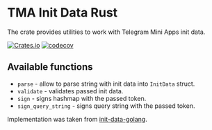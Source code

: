 # TMA Init Data Rust

The crate provides utilities to work with Telegram Mini Apps init data.

[![Crates.io](https://img.shields.io/crates/v/tma-init-data)](https://crates.io/crates/tma-init-data)
[![codecov](https://codecov.io/gh/bondiano/tma-init-data/branch/master/graph/badge.svg?token=wnjlCIKacN)](https://codecov.io/gh/bondiano/tma-init-data)

## Available functions

- `parse` - allow to parse string with init data into `InitData` struct.
- `validate` - validates passed init data.
- `sign` - signs hashmap with the passed token.
- `sign_query_string` - signs query string with the passed token.

Implementation was taken from [init-data-golang](https://github.com/Telegram-Mini-Apps/init-data-golang/tree/master).
